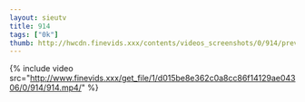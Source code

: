```yaml
--- 
layout: sieutv
title: 914
tags: ["0k"]
thumb: http://hwcdn.finevids.xxx/contents/videos_screenshots/0/914/preview.mp4.jpg
---
```

{% include video src="http://www.finevids.xxx/get_file/1/d015be8e362c0a8cc86f14129ae04306/0/914/914.mp4/" %} 
